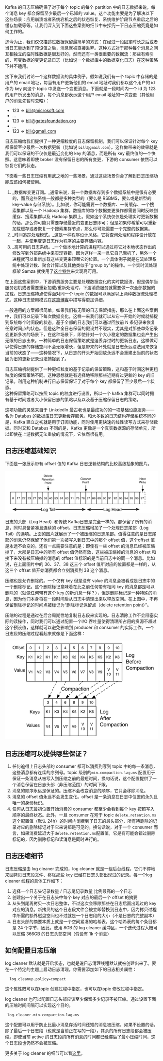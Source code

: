  Kafka 的日志压缩确保了对于每个 topic 的每个 partition 中的日志数据来说，每个消息 key 都会保留至少最后一个已知的 value。这个功能主要是为了解决以下这些场景：应用崩溃或者系统宕机之后的状态恢复、系统维护阶段节点重启之后的缓存加载等等。让我们深入到下面这些案例的细节中来探究一下日志压缩究竟是如何工作的。

迄今为止，我们仅仅描述过数据保留最简单的方式：在经过一段固定时长之后或者当日志量达到了预设值之后，消息就被直接丢弃。这种方式对于那种每个消息之间互相独立的临时性数据是很友好的，然而还有一类很重要的数据流：那些有索引的、可变数据的变更记录日志（比如说一个数据库中的数据变化日志）在这种策略下并不适用。

接下来我们讨论一个这样数据流的具体例子。假如说我们有一个 topic 中存储的是用户的 email 地址，每当有用户更新他们的 email 地址时我们都以这个用户的 id 作为 key 向这个 topic 中发送一个变更消息。下面就是一段时间内一个 id 为 123 的用户所发出的消息，每个消息都表示这个用户 email 地址的一次变更（其他用户的消息先暂时忽略）：

- 123 => bill@microsoft.com
- ...
- 123 => bill@gatesfoundation.org
- ...
- 123 => bill@gmail.com

日志压缩给我们提供了一种更细粒度的日志保留机制，我们可以保证针对每个 key 都保留至少最后一次数据更新（比如说 `bill@gmail.com`）。这样做带来的效果就是我们可以保证的不仅仅是最近变化的 key 的消息，而是所有 key 最终值的一个快照。这意味着即使 broker 没有保留日志的所有变更，下游的 consumer 依然可以恢复它们的状态。

下面看一些日志压缩有用武之地的一些场景，通过这些场景你会了解到日志压缩功能应该如何被使用。

1. _数据库变更订阅。_通常来说，将一个数据库存到多个数据系统中是很有必要的，而且这些系统一般都是多种类型的（要么是 RSBMS，要么或是新型的 key-value 存储系统）。比如说，你可能需要一个数据库、一份缓存、一个搜索集群以及一个 Hadoop 集群。数据库的每个数据变更操作都需要同时反映到缓存、搜索集群以及 Hadoop 集群上。假如这个系统仅仅是处理实时更新数据的话，那么你可能只需要存储最近的变更日志即可；但是如果你希望可以重新加载缓存或者恢复一个搜索集群节点，那么你可能需要一个完整的数据集。
2. _时间追踪处理模式。_这是一种程序设计风格，它将查询处理和程序设计放在一起，并使用变更日志作为程序的主要存储内容。
3. _高可用的日志系统。_一个做本地计算的进程可以通过将它对本地状态作出的修改写到外部系统中来实现容错，因为这样一来一旦它自己宕机了，另外一个进程就可以重新加载这些变更来顶替它的位置。一个具体例子就是在流处理系统中处理计数、聚合计算以及其他类似于"group by"的操作。一个实时流处理框架 Samza 就使用了[这个特性](https://samza.apache.org/learn/documentation/0.7.0/container/state-management.html)来实现高可用。

在上面这些案例中，下游消费服务主要是处理数据变化的实时数据流，但是偶尔当服务宕机或者需要重新加载/重新处理时，下游消费服务就需要做一次全部数据的加载。日志压缩特点使得面对同一个 topic 的数据可以满足以上两种数据流处理模式。这种日志使用模式在[这篇博客](https://engineering.linkedin.com/distributed-systems/log-what-every-software-engineer-should-know-about-real-time-datas-unifying)中描写得更加详细。

一般通用的方案都很简单。如果我们有无限的日志保留措施，那么在上面这些案例中，我们可以记录下每次数据变化，这样一来我们就可以从它一开始的时候就捕捉到系统每个时间段的状态。基于全部的日志我们可以通过回放前 N 条记录来恢复任意时间点的状态。但是这种全日志保留的假设并不现实，尤其是对那些单条记录会更新多次的场景下，在这种场景下，即使针对一个大小稳定的数据集也会产生出无限的日志出来。一种简单的日志保留策略就是追丢弃过时的更新日志，这样做可以使得日志的存储空间不会无限增长，但是带来的坏处就是日志永远没法用来恢复当前的状态了——这种情况下，从日志的开头开始回放永远不会重建出当前的状态因为旧的更新记录没法捕捉到了。

日志压缩机制提供了一种更细粒度的基于记录的保留策略，这和基于时间这种更粗粒度的保留策略不同。这种思想就是有选择地移除那些近期有过更新的 key 的旧记录。利用这种机制进行日志保留保证了对于每个 key 都保留了至少最后一个状态。<br />这种保留策略可以按照 topic 的粒度进行设置，所以一个 kafka 集群可以同时拥有基于时间或者大小保留日志的策略以及以及基于压缩保留日志的策略。

这项功能的灵感来自于 LinkdedIn 最古老也是最成功的的一项基础设施服务——名为 [Databus](https://github.com/linkedin/databus) 的数据库日志更新缓存服务。和大多数的日志结构存储系统不同的是，Kafka 建立之初就是用于订阅功能，同时使用更快速的线性读写方式来存储数据。同时又和 Databus 不同的是，Kafka 更像是一个真实数据源的存储单元，所以即使在上游数据无法重放的情况下，它依然很有用。

## 日志压缩基础知识

下面是一张展示带有 offset 值的 Kafka 日志逻辑结构的比较高级抽象的图片。

![4.3_1](../images/4.3_1.png)

日志的头部（Log Head）和传统 Kafka日志是完全一样的。都保留了所有的消息，同时具备紧凑且连续的 offset。日志压缩增加了一个处理日志尾部（Log Tail）的选项。上面的图片就展示了一个被压缩的日志尾部。值得注意的是日志尾部的消息仍然保留了他们第一次被写入到日志中的那个 offset 值，这个offset 值是永远不会变的。还有一点需要注意的是：即使有一些 offset 的消息已经被压缩掉了，大那是日志中的所有 offset 值仍然有效，这些被压缩掉的消息的 offset 和接下来没有被压缩掉的消息的 offset 值标识的是当前日志中的同一个消息。比如说，在上面图片中的 36、37、38 这三个 offset 值所对应的位置都是一样的，从这三个 offset 值开始消费都会立刻消费到 38 这个消息。

压缩也是允许删除的。一个仅有 key 但是没有 value 的消息会被看成是日志中的一个删除标记。这个删除标记意味着在此之前任何带有相同 key 的消息都是可以删除的（就像任何带有这个 key 的新消息一样？），但是删除标记是一种特殊的消息，因为他们本身将在一段时间后从日志中清理出来以释放空间。在上图中，不再保留删除标记的时间点被标记为“删除标记保留点（delete retention point）”。

压缩的过程是通过在后台周期性地复制日志段来实现的。日志清除工作不会阻塞实际的读操作，同时我们可以通过配置一个I/O 吞吐量使得清理所占用的资源不超过这个预设值，这样就可以避免影响到 producer 和 consumer 的实际工作。一个日志段的压缩过程看起来就像是下面这样：

![4.3_2](../images/4.3_2.png)

## 日志压缩可以提供哪些保证？

1. 任何追得上日志头部的 consumer 都可以消费到写到 topic 中的每一条消息，这些消息都有连续的序列号。topic 级别的`min.compaction.lag.ms` 配置用于保证一条消息从被写入到压缩之前的最短时间，换句话说，这个配置提供了一个消息保留在日志头部（非压缩范围）的时间下限。
2. 消息的顺序永远是保证的。压缩不会改变消息的顺序，它只会移除消息。
3. 消息的 offset 值永远不会发生变化。offset 是一条消息在日志中位置的永久且唯一的身份标识。
4. 任何从日志最初位置开始消费的 consumer 都至少会看到每个 key 按照写入顺序的最终状态。此外，一旦 consumer 在短于 topic `delete.retention.ms` 这个配置值（默认 24h）的时间内消费到了日志的最头部分，所有待删除的记录对应的删除标记对于它来说都是可见的。换句话说，对于一个 consumer 而言，如果消费延迟大于`delete.retention.ms`配置值，它是有可能会错过删除标记的，因为删除标记和读消息是同时进行的。

## 日志压缩细节

日志压缩是由 log cleaner 完成的，log cleaner 就是一组后台线程，它们不停地来回拷贝日志段文件、移除那些 key 已经在日志头部出现过的记录。每一个log cleaner 线程的具体工作如下：

1. 选择一个日志头记录数量 / 日志尾记录数量 比例最高的一个日志
2. 创建出一个关于在日志头中每个 key 对应的最后一个 offset 的摘要
3. 从头到尾再拷贝一次日志整体，不过这次会移除那些在日志后面出现过的 key 对应的消息。新拷贝的这个日志段文件会被立即替换到日志中，因为拷贝过程中所需的额外磁盘空间也不过就是一个日志段的大小（不是日志的完整副本）
4. 日志头部的摘要本质上就是一个空间紧凑的哈希表。这个哈希表的每个条目都是 24 个字节，因此，使用 8GB 的 log cleaner 缓冲区，一个迭代过程大概可以压缩 366GB 的日志头部空间（假设有 1k 个消息）

## 如何配置日志压缩

log cleaner 默认就是开启状态，也就是说日志清理线程默认就被创建出来了。要在一个特定的主题上启动日志清理，你需要添加如下的日志相关属性：

```
  log.cleanup.policy=compact
```

这个属性既可以在topic 创建过程中指定，也可以在topic 修改过程中指定。

log cleaner 也可以配置日志头部应该至少保留多少记录不被压缩。通过设置下面的压缩时间间隔可以实现这个目的。

```
 log.cleaner.min.compaction.lag.ms
```

这个配置可以用于防止比最小消息存活时间还短的消息被压缩。如果不设置的话，除了最后一个日志段（也就是当前正在写的一段），其余的所有日志段都会被压缩。即使当前 active 的日志段的所有消息的时间都已经滞后了最小压缩时间，这个日志段也仍然不会被压缩。

更多关于 log cleaner 的细节可以看[这里](https://kafka.apache.org/documentation.html#brokerconfigs)。
